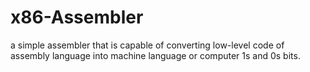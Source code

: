 # x86-Assembler
a simple assembler that is capable of converting low-level code of assembly language into machine language or computer 1s and 0s bits.

